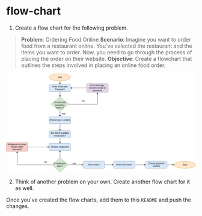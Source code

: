 # flow-chart

1. Create a flow chart for the following problem. 
> **Problem**: Ordering Food Online
> **Scenario**: Imagine you want to order food from a restaurant online. You've selected the restaurant and the items you want to order. Now, you need to go through the process of placing the order on their website.
> **Objective**: Create a flowchart that outlines the steps involved in placing an online food order.

![Order](FoodOrder.jpg)

2. Think of another problem on your own. Create another flow chart for it as well.

Once you've created the flow charts, add them to this `README` and push the changes.

